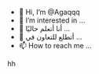 - 👋 Hi, I’m @Agaqqq
- 👀 I’m interested in ...
- 🌱 أنا أتعلم حاليًا ...
- 💞️ أتطلع للتعاون في ...
- 📫 How to reach me ...

<!---
Agaqqq/Agaqqq is a ✨ special ✨ repository because its `README.md` (this file) appears on your GitHub profile.
You can click the Preview link to take a look at your changes.
--->
hh
